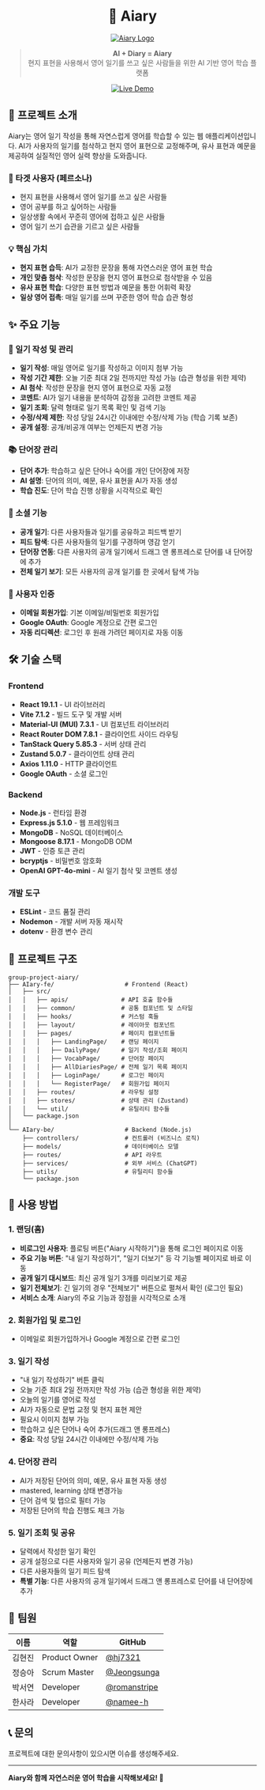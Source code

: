 <div align="center">

# 📝 Aiary

[![Aiary Logo](https://img.shields.io/badge/Aiary-AI%20Diary%20Platform-60A5FA?style=for-the-badge&logo=book&logoColor=white)](https://aiary.netlify.app/)

> **AI + Diary = Aiary**  
> 현지 표현을 사용해서 영어 일기를 쓰고 싶은 사람들을 위한 AI 기반 영어 학습 플랫폼

[![Live Demo](https://img.shields.io/badge/🌐_Live_Demo-aiary.netlify.app-60A5FA?style=for-the-badge&logo=netlify)](https://aiary.netlify.app/)

</div>

## 🌟 프로젝트 소개

Aiary는 영어 일기 작성을 통해 자연스럽게 영어를 학습할 수 있는 웹 애플리케이션입니다. AI가 사용자의 일기를 첨삭하고 현지 영어 표현으로 교정해주며, 유사 표현과 예문을 제공하여 실질적인 영어 실력 향상을 도와줍니다.

### 🎯 타겟 사용자 (페르소나)

- 현지 표현을 사용해서 영어 일기를 쓰고 싶은 사람들
- 영어 공부를 하고 싶어하는 사람들
- 일상생활 속에서 꾸준히 영어에 접하고 싶은 사람들
- 영어 일기 쓰기 습관을 기르고 싶은 사람들

### 💡 핵심 가치

- **현지 표현 습득**: AI가 교정한 문장을 통해 자연스러운 영어 표현 학습
- **개인 맞춤 첨삭**: 작성한 문장을 현지 영어 표현으로 첨삭받을 수 있음
- **유사 표현 학습**: 다양한 표현 방법과 예문을 통한 어휘력 확장
- **일상 영어 접촉**: 매일 일기를 쓰며 꾸준한 영어 학습 습관 형성

## ✨ 주요 기능

### 📖 일기 작성 및 관리

- **일기 작성**: 매일 영어로 일기를 작성하고 이미지 첨부 가능
- **작성 기간 제한**: 오늘 기준 최대 2일 전까지만 작성 가능 (습관 형성을 위한 제약)
- **AI 첨삭**: 작성한 문장을 현지 영어 표현으로 자동 교정
- **코멘트**: AI가 일기 내용을 분석하여 감정을 고려한 코멘트 제공
- **일기 조회**: 달력 형태로 일기 목록 확인 및 검색 기능
- **수정/삭제 제한**: 작성 당일 24시간 이내에만 수정/삭제 가능 (학습 기록 보존)
- **공개 설정**: 공개/비공개 여부는 언제든지 변경 가능

### 📚 단어장 관리

- **단어 추가**: 학습하고 싶은 단어나 숙어를 개인 단어장에 저장
- **AI 설명**: 단어의 의미, 예문, 유사 표현을 AI가 자동 생성
- **학습 진도**: 단어 학습 진행 상황을 시각적으로 확인

### 👥 소셜 기능

- **공개 일기**: 다른 사용자들과 일기를 공유하고 피드백 받기
- **피드 탐색**: 다른 사용자들의 일기를 구경하며 영감 얻기
- **단어장 연동**: 다른 사용자의 공개 일기에서 드래그 앤 롱프레스로 단어를 내 단어장에 추가
- **전체 일기 보기**: 모든 사용자의 공개 일기를 한 곳에서 탐색 가능

### 🔐 사용자 인증

- **이메일 회원가입**: 기본 이메일/비밀번호 회원가입
- **Google OAuth**: Google 계정으로 간편 로그인
- **자동 리디렉션**: 로그인 후 원래 가려던 페이지로 자동 이동

## 🛠 기술 스택

### Frontend

- **React 19.1.1** - UI 라이브러리
- **Vite 7.1.2** - 빌드 도구 및 개발 서버
- **Material-UI (MUI) 7.3.1** - UI 컴포넌트 라이브러리
- **React Router DOM 7.8.1** - 클라이언트 사이드 라우팅
- **TanStack Query 5.85.3** - 서버 상태 관리
- **Zustand 5.0.7** - 클라이언트 상태 관리
- **Axios 1.11.0** - HTTP 클라이언트
- **Google OAuth** - 소셜 로그인

### Backend

- **Node.js** - 런타임 환경
- **Express.js 5.1.0** - 웹 프레임워크
- **MongoDB** - NoSQL 데이터베이스
- **Mongoose 8.17.1** - MongoDB ODM
- **JWT** - 인증 토큰 관리
- **bcryptjs** - 비밀번호 암호화
- **OpenAI GPT-4o-mini** - AI 일기 첨삭 및 코멘트 생성

### 개발 도구

- **ESLint** - 코드 품질 관리
- **Nodemon** - 개발 서버 자동 재시작
- **dotenv** - 환경 변수 관리

## 📁 프로젝트 구조

```
group-project-aiary/
├── AIary-fe/                    # Frontend (React)
│   ├── src/
│   │   ├── apis/               # API 호출 함수들
│   │   ├── common/             # 공통 컴포넌트 및 스타일
│   │   ├── hooks/              # 커스텀 훅들
│   │   ├── layout/             # 레이아웃 컴포넌트
│   │   ├── pages/              # 페이지 컴포넌트들
│   │   │   ├── LandingPage/    # 랜딩 페이지
│   │   │   ├── DailyPage/      # 일기 작성/조회 페이지
│   │   │   ├── VocabPage/      # 단어장 페이지
│   │   │   ├── AllDiariesPage/ # 전체 일기 목록 페이지
│   │   │   ├── LoginPage/      # 로그인 페이지
│   │   │   └── RegisterPage/   # 회원가입 페이지
│   │   ├── routes/             # 라우팅 설정
│   │   ├── stores/             # 상태 관리 (Zustand)
│   │   └── util/               # 유틸리티 함수들
│   └── package.json
│
└── AIary-be/                    # Backend (Node.js)
    ├── controllers/             # 컨트롤러 (비즈니스 로직)
    ├── models/                  # 데이터베이스 모델
    ├── routes/                  # API 라우트
    ├── services/                # 외부 서비스 (ChatGPT)
    ├── utils/                   # 유틸리티 함수들
    └── package.json
```

## 📱 사용 방법

### 1. 랜딩(홈)

- **비로그인 사용자**: 플로팅 버튼("Aiary 시작하기")을 통해 로그인 페이지로 이동
- **주요 기능 버튼**: "내 일기 작성하기", "일기 더보기" 등 각 기능별 페이지로 바로 이동
- **공개 일기 대시보드**: 최신 공개 일기 3개를 미리보기로 제공
- **일기 전체보기**: 긴 일기의 경우 "전체보기" 버튼으로 펼쳐서 확인 (로그인 필요)
- **서비스 소개**: Aiary의 주요 기능과 장점을 시각적으로 소개

### 2. 회원가입 및 로그인

- 이메일로 회원가입하거나 Google 계정으로 간편 로그인

### 3. 일기 작성

- "내 일기 작성하기" 버튼 클릭
- 오늘 기준 최대 2일 전까지만 작성 가능 (습관 형성을 위한 제약)
- 오늘의 일기를 영어로 작성
- AI가 자동으로 문법 교정 및 현지 표현 제안
- 필요시 이미지 첨부 가능
- 학습하고 싶은 단어나 숙어 추가(드래그 앤 롱프레스)
- **중요**: 작성 당일 24시간 이내에만 수정/삭제 가능

### 4. 단어장 관리

- AI가 저장된 단어의 의미, 예문, 유사 표현 자동 생성
- mastered, learning 상태 변경가능
- 단어 검색 및 탭으로 필터 가능
- 저장된 단어의 학습 진행도 체크 가능

### 5. 일기 조회 및 공유

- 달력에서 작성한 일기 확인
- 공개 설정으로 다른 사용자와 일기 공유 (언제든지 변경 가능)
- 다른 사용자들의 일기 피드 탐색
- **특별 기능**: 다른 사용자의 공개 일기에서 드래그 앤 롱프레스로 단어를 내 단어장에 추가

## 👥 팀원

| 이름   | 역할          | GitHub                                         |
| ------ | ------------- | ---------------------------------------------- |
| 김현진 | Product Owner | [@hj7321](https://github.com/hj7321)           |
| 정승아 | Scrum Master  | [@Jeongsunga](https://github.com/Jeongsunga)   |
| 박서연 | Developer     | [@romanstripe](https://github.com/romanstripe) |
| 한사라 | Developer     | [@namee-h](https://github.com/namee-h)         |

## 📞 문의

프로젝트에 대한 문의사항이 있으시면 이슈를 생성해주세요.

---

**Aiary와 함께 자연스러운 영어 학습을 시작해보세요! 🌟**
